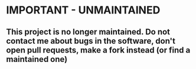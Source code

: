 # IMPORTANT - UNMAINTAINED

## This project is no longer maintained. Do not contact me about bugs in the software, don't open pull requests, make a fork instead (or find a maintained one)